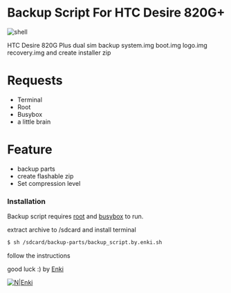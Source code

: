 
# Backup  Script For HTC Desire 820G+


![shell](https://upload.wikimedia.org/wikipedia/commons/thumb/4/4b/Bash_Logo_Colored.svg/200px-Bash_Logo_Colored.svg.png)

HTC Desire 820G Plus dual sim backup system.img boot.img logo.img recovery.img and create installer zip


# Requests
  - Terminal
  - Root
  - Busybox
  - a little brain

# Feature

  - backup parts
  - create flashable zip
  - Set compression level



### Installation

Backup script requires [root](https://download.chainfire.eu/696/supersu/) and [busybox](https://play.google.com/store/apps/details?id=stericson.busybox&hl=en&gl=US) to run.

extract archive to /sdcard and install terminal

```sh
$ sh /sdcard/backup-parts/backup_script.by.enki.sh
```

follow the instructions

good luck :)
by [Enki](https://enki.gearhostpreview.com)

[![N|Enki](https://avatars.githubusercontent.com/u/39771190)](https://my-links-pi.vercel.app/)
